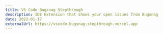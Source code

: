 ```yaml
---
title: VS Code Bugsnag Stepthrough
description: IDE Extension that shows your open issues from Bugsnag
date: 2022-01-17
externalUrl: https://vscode-bugsnag-stepthrough.vercel.app
---
```


